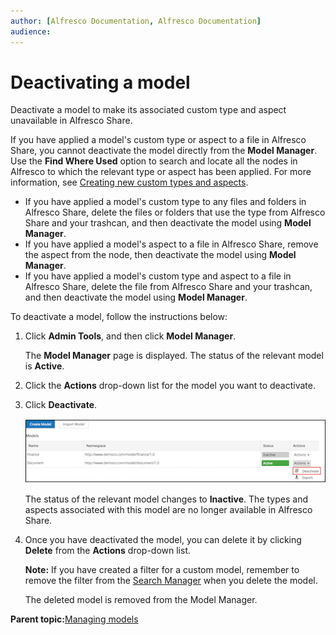 ```yaml
---
author: [Alfresco Documentation, Alfresco Documentation]
audience: 
---
```


# Deactivating a model

Deactivate a model to make its associated custom type and aspect unavailable in Alfresco Share.

If you have applied a model's custom type or aspect to a file in Alfresco Share, you cannot deactivate the model directly from the **Model Manager**. Use the **Find Where Used** option to search and locate all the nodes in Alfresco to which the relevant type or aspect has been applied. For more information, see [Creating new custom types and aspects](admintools-custom-type-create.md#).

-   If you have applied a model's custom type to any files and folders in Alfresco Share, delete the files or folders that use the type from Alfresco Share and your trashcan, and then deactivate the model using **Model Manager**.
-   If you have applied a model's aspect to a file in Alfresco Share, remove the aspect from the node, then deactivate the model using **Model Manager**.
-   If you have applied a model's custom type and aspect to a file in Alfresco Share, delete the file from Alfresco Share and your trashcan, and then deactivate the model using **Model Manager**.

To deactivate a model, follow the instructions below:

1.  Click **Admin Tools**, and then click **Model Manager**.

    The **Model Manager** page is displayed. The status of the relevant model is **Active**.

2.  Click the **Actions** drop-down list for the model you want to deactivate.

3.  Click **Deactivate**.

    ![](../images/mm-deactivate.png)

    The status of the relevant model changes to **Inactive**. The types and aspects associated with this model are no longer available in Alfresco Share.

4.  Once you have deactivated the model, you can delete it by clicking **Delete** from the **Actions** drop-down list.

    **Note:** If you have created a filter for a custom model, remember to remove the filter from the [Search Manager](../concepts/super-search-manager.md) when you delete the model.

    The deleted model is removed from the Model Manager.


**Parent topic:**[Managing models](../concepts/admintools-custom-model-intro.md)

